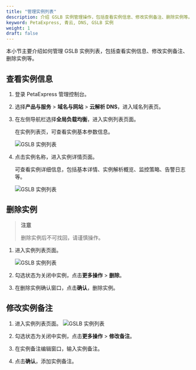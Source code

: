 ```yaml
---
title: "管理实例列表"
description: 介绍 GSLB 实例管理操作，包括查看实例信息、修改实例备注、删除实例等。
keyword: PetaExpress, 青云, DNS, GSLB 实例
weight: 1
draft: false
---
```


本小节主要介绍如何管理 GSLB 实例列表，包括查看实例信息、修改实例备注、删除实例等。

## 查看实例信息

1. 登录 PetaExpress 管理控制台。
2. 选择**产品与服务** > **域名与网站** > **云解析 DNS**，进入域名列表页。
3. 在左侧导航栏选择**全局负载均衡**，进入实例列表页面。
  
   在实例列表页，可查看实例基本参数信息。
   
   ![GSLB 实例列表](../_image/gslb_policy_list.png)

4. 点击实例名称，进入实例详情页面。
   
   可查看实例详细信息，包括基本详情、实例解析概览、监控策略、告警日志等。
   
   ![GSLB 实例列表](../_image/gslb_instance_detail.png)

## 删除实例

> **注意**
>
> 删除实例后不可找回，请谨慎操作。

1. 进入实例列表页面。
   
   ![GSLB 实例列表](../_image/gslb_policy_list.png)

2. 勾选状态为关闭中实例，点击**更多操作** > **删除**。
3. 在删除实例确认窗口，点击**确认**，删除实例。
   
## 修改实例备注

1. 进入实例列表页面。
   ![GSLB 实例列表](../_image/gslb_policy_list.png)
2. 勾选状态为关闭中实例，点击**更多操作** > **修改备注**。
   
3. 在实例备注编辑窗口，输入实例备注。
4. 点击**确认**，添加实例备注。
